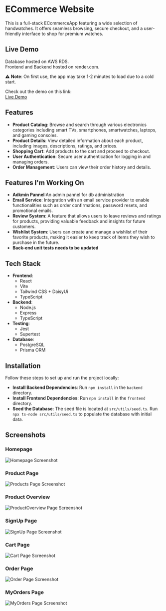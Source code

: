 # ECommerce Website

This is a full-stack ECommerceApp featuring a wide selection of handwatches. It offers seamless browsing, secure checkout, and a user-friendly interface to shop for premium watches. 

## Live Demo

Database hosted on AWS RDS.  
Frontend and Backend hosted on render.com.  

⚠️ **Note**: On first use, the app may take 1-2 minutes to load due to a cold start.  

Check out the demo on this link:  
[Live Demo](https://ciprianecommerce-ggs5.onrender.com)

## Features
- **Product Catalog**: Browse and search through various electronics categories including smart TVs, smartphones, smartwatches, laptops, and gaming consoles.
- **Product Details**: View detailed information about each product, including images, descriptions, ratings, and prices.
- **Shopping Cart**: Add products to the cart and proceed to checkout.
- **User Authentication**: Secure user authentication for logging in and managing orders.
- **Order Management**: Users can view their order history and details.

  
## Features I'm Working On
- **Adkmin Pannel**:An admin pannel for db administration
- **Email Service**: Integration with an email service provider to enable functionalities such as order confirmations, password resets, and promotional emails.
- **Review System**: A feature that allows users to leave reviews and ratings for products, providing valuable feedback and insights for future customers.
- **Wishlist System**: Users can create and manage a wishlist of their favorite products, making it easier to keep track of items they wish to purchase in the future.
- **Back-end unit tests needs to be updated**
  
## Tech Stack
- **Frontend**:
  - React
  - Vite
  - Tailwind CSS + DaisyUi
  - TypeScript
- **Backend**:
  - Node.js
  - Express
  - TypeScript
- **Testing**:
  - Jest
  - Supertest
- **Database**:
  - PostgreSQL
  - Prisma ORM
## Installation

Follow these steps to set up and run the project locally:

- **Install Backend Dependencies**: Run `npm install` in the `backend` directory.
- **Install Frontend Dependencies**: Run `npm install` in the `frontend` directory.
- **Seed the Database**: The seed file is located at `src/utils/seed.ts`. Run `npx ts-node src/utils/seed.ts` to populate the database with initial data.

## Screenshots

### Homepage

![Homepage Screenshot](docs/images/HomePage.png)

### Product Page

![Products Page Screenshot](docs/images/ProductsPage.png)

### Product Overview

![ProductOverview Page Screenshot](docs/images/ProductOverview.png)

### SignUp Page

![SignUp Page Screenshot](docs/images/SignUpPage.png)


### Cart Page

![Cart Page Screenshot](docs/images/CartPage.png)


### Order Page

![Order Page Screenshot](docs/images/OrderPage.png)

### MyOrders Page

![MyOrders Page Screenshot](docs/images/MyOrdersPage.png)

